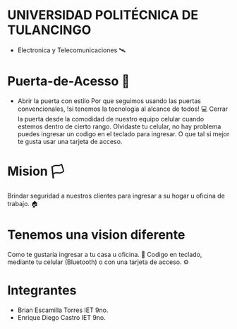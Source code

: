 # UNIVERSIDAD POLITÉCNICA DE TULANCINGO
  * Electronica y Telecomunicaciones  🛰
# Puerta-de-Acesso 🚪
 * Abrir la puerta con estilo 
Por que seguimos usando las puertas convencionales, !si tenemos la tecnologia al alcance de todos! 💻
Cerrar la puerta desde la comodidad de nuestro equipo celular cuando estemos dentro de cierto rango.
Olvidaste tu celular, no hay problema puedes ingresar un codigo en el teclado para ingresar.
O que tal si mejor te gusta usar una tarjeta de acceso.
# Mision 🏳
Brindar seguridad a nuestros clientes para ingresar a su hogar u oficina de trabajo. 🏠
# Tenemos una vision diferente
Como te gustaria ingresar a tu casa u oficina. 🕋
Codigo en teclado, mediante tu celular (Bluetooth) o con una tarjeta de acceso. ⚙
# Integrantes
  * Brian Escamilla Torres   IET 9no.
  * Enrique Diego Castro   IET 9no.

